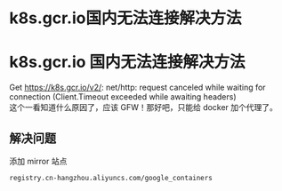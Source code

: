 # k8s.gcr.io国内无法连接解决方法


# k8s.gcr.io 国内无法连接解决方法

Get https://k8s.gcr.io/v2/: net/http: request canceled while waiting for connection (Client.Timeout exceeded while awaiting headers)  
这个一看知道什么原因了，应该 GFW！那好吧，只能给 docker 加个代理了。

## 解决问题

添加 mirror 站点

```sh
registry.cn-hangzhou.aliyuncs.com/google_containers
```

